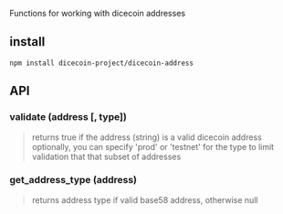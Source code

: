 Functions for working with dicecoin addresses

## install ##

```
npm install dicecoin-project/dicecoin-address
```

## API ##

### validate (address [, type]) ###

> returns true if the address (string) is a valid dicecoin address
> optionally, you can specify 'prod' or 'testnet' for the type to limit validation that that subset of addresses

### get_address_type (address) ###

> returns address type if valid base58 address, otherwise null